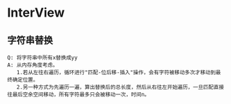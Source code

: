 # InterView

## 字符串替换

```
Q: 将字符串中所有x替换成yy
A: 从内存角度考虑。
   1.若从左往右遍历，循环进行"匹配-位后移-插入"操作，会有字符被移动多次才移动到最终确定位置。
   2.另一种方式为先遍历一遍，算出替换后的总长度，然后从右往左开始遍历，一旦匹配直接往最后空余空间移动，所有字符最多只会被移动一次，时间n。
```

